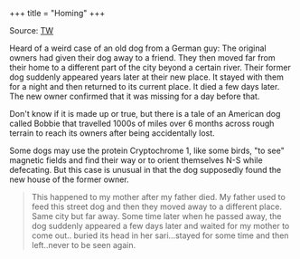 +++
title = "Homing"
+++

Source: [TW](https://x.com/blog_supplement/status/1977932523750445076)

Heard of a weird case of an old dog from a German guy: The original owners had given their dog away to a friend. They then moved far from their home to a different part of the city beyond a certain river. Their former dog suddenly appeared years later at their new place. It stayed with them for a night and then returned to its current place. It died a few days later. The new owner confirmed that it was missing for a day before that.

Don't know if it is made up or true, but there is a tale of an American dog called Bobbie that travelled 1000s of miles over 6 months across rough terrain to reach its owners after being accidentally lost.

Some dogs may use the protein Cryptochrome 1, like some birds, "to see" magnetic fields and find their way or to orient themselves N-S while defecating. But this case is unusual in that the dog supposedly found the new house of the former owner.

> This happened to my mother after my father died. My father used to feed this street dog and then they moved away to a different place. Same city but far away. Some time later when he passed away, the dog suddenly appeared a few days later and waited for my mother to come out.. buried its head in her sari…stayed for some time and then left..never to be seen again. 

